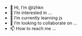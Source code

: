 - 👋 Hi, I’m @lzhkn
- 👀 I’m interested in ...
- 🌱 I’m currently learning js
- 💞️ I’m looking to collaborate on ...
- 📫 How to reach me ...

<!---
lzhkn/lzhkn is a ✨ special ✨ repository because its `README.md` (this file) appears on your GitHub profile.
You can click the Preview link to take a look at your changes.
--->
